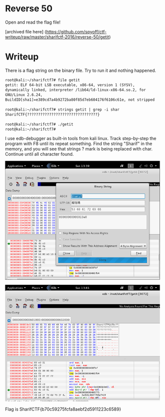 # Reverse 50

Open and read the flag file!

[archived file here] (https://github.com/spyoff/ctf-writeup/raw/master/sharifctf-2016/reverse-50/getit)

# Writeup

There is a flag string on the binary file. Try to run it and nothing happened.

```
root@kali:~/sharifctf7# file getit
getit: ELF 64-bit LSB executable, x86-64, version 1 (SYSV), dynamically linked, interpreter /lib64/ld-linux-x86-64.so.2, for GNU/Linux 2.6.24, BuildID[sha1]=e389cd7a4b9272ba80f85d7eb604176f6106c61e, not stripped

root@kali:~/sharifctf7# strings getit | grep -i shar
SharifCTF{????????????????????????????????}

root@kali:~/sharifctf7# ./getit 
root@kali:~/sharifctf7#
```

I use edb-debugger as built-in tools from kali linux. Track step-by-step the program with F8 until its repeat something.
Find the string "Sharif" in the memory, and you will see that strings ? mark is being replaced with char. Continue until all character found.

![alt text](https://github.com/spyoff/ctf-writeup/raw/master/sharifctf-2016/reverse-50/string-search.png "Search text")

![alt text](https://github.com/spyoff/ctf-writeup/raw/master/sharifctf-2016/reverse-50/string-dump.png "Run until all text found")


Flag is SharifCTF{b70c59275fcfa8aebf2d5911223c6589}
